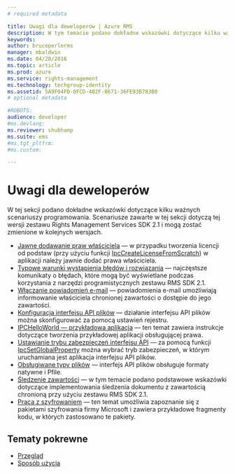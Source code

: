 ```yaml
---
# required metadata

title: Uwagi dla deweloperów | Azure RMS
description: W tym temacie podano dokładne wskazówki dotyczące kilku ważnych scenariuszy programowania. 
keywords:
author: bruceperlerms
manager: mbaldwin
ms.date: 04/28/2016
ms.topic: article
ms.prod: azure
ms.service: rights-management
ms.technology: techgroup-identity
ms.assetid: 5A9F04FD-0FCD-482F-8671-36FE93B783B0
# optional metadata

#ROBOTS:
audience: developer
#ms.devlang:
ms.reviewer: shubhamp
ms.suite: ems
#ms.tgt_pltfrm:
#ms.custom:

---
```


# Uwagi dla deweloperów

W tej sekcji podano dokładne wskazówki dotyczące kilku ważnych scenariuszy programowania. Scenariusze zawarte w tej sekcji dotyczą tej wersji zestawu Rights Management Services SDK 2.1 i mogą zostać zmienione w kolejnych wersjach.

- [Jawne dodawanie praw właściciela](add-explicit-owner-rights.md) — w przypadku tworzenia licencji od podstaw (przy użyciu funkcji [IpcCreateLicenseFromScratch](/rights-management/sdk/2.1/api/win/functions#msipc_ipccreatelicensefromscratch)) w aplikacji należy jawnie dodać prawa właściciela.
- [Typowe warunki wystąpienia błędów i rozwiązania](common-error-conditions-and-solutions.md) — najczęstsze komunikaty o błędach, które mogą być wyświetlane podczas korzystania z narzędzi programistycznych zestawu RMS SDK 2.1.
- [Włączanie powiadomień e-mail](how-to-enable-email-notification.md) — powiadomienia e-mail umożliwiają informowanie właściciela chronionej zawartości o dostępie do jego zawartości.
- [Konfiguracja interfejsu API plików](file-api-configuration.md) — działanie interfejsu API plików można skonfigurować za pomocą ustawień rejestru.
- [IPCHelloWorld — przykładowa aplikacja](how-to-build-your-first-application.md) — ten temat zawiera instrukcje dotyczące tworzenia przykładowej aplikacji obsługującej prawa.
- [Ustawianie trybu zabezpieczeń interfejsu API](setting-the-api-security-mode-api-mode.md) — za pomocą funkcji [IpcSetGlobalProperty](/rights-management/sdk/2.1/api/win/functions#msipc_ipcsetglobalproperty) można wybrać tryb zabezpieczeń, w którym uruchamiana jest aplikacja interfejsu API plików.
- [Obsługiwane typy plików](supported-file-formats.md) — interfejs API plików obsługuje formaty natywne i Pfile.
- [Śledzenie zawartości](tracking-content.md) — w tym temacie podano podstawowe wskazówki dotyczące implementowania śledzenia dokumentu z zawartością chronioną przy użyciu zestawu RMS SDK 2.1.
- [Praca z szyfrowaniem](working-with-encryption.md) — ten temat umożliwia zapoznanie się z pakietami szyfrowania firmy Microsoft i zawiera przykładowe fragmenty kodu, w których zastosowano te pakiety.

 

## Tematy pokrewne ##
* [Przegląd](ad-rms-overview.md)
* [Sposób użycia](how-to-use-msipc.md)
 

 


<!--HONumber=Apr16_HO4-->


